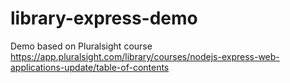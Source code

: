 # library-express-demo
Demo based on Pluralsight course https://app.pluralsight.com/library/courses/nodejs-express-web-applications-update/table-of-contents
